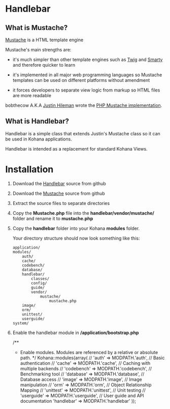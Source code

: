 # Handlebar


## What is Mustache?

[Mustache][1] is a HTML template engine

Mustache's main strengths are:

- it's much simpler than other template engines such as [Twig][2] and [Smarty][3] and therefore quicker to learn

- it's implemented in all major web programming languages so Mustache templates can be used on different platforms without amendment

- it forces developers to separate view logic from markup so HTML files are more readable

bobthecow A.K.A [Justin Hileman][4] wrote the [PHP Mustache implementation][5].


## What is Handlebar?

Handlebar is a simple class that extends Justin's Mustache class so it can be used in Kohana applications.  

Handlebar is intended as a replacement for standard Kohana Views.


# Installation

1.  Download the [Handlebar][6] source from github

2.  Download the [Mustache][5] source from github

3.  Extract the source files to separate directories

4.  Copy the **Mustache.php** file into the **handlebar/vendor/mustache/** folder and rename it to **mustache.php**

5.  Copy the **handlebar** folder into your Kohana **modules** folder.  

    Your directory structure should now look something like this:  

    ~~~
    application/
    modules/
        auth/
        cache/
        codebench/
        database/
        handlebar/
            classes/
            config/
            guide/
            vendor/
                mustache/
                    mustache.php
        image/
        orm/
        unittest/
        userguide/
    system/
    ~~~

6.  Enable the handlebar module in **/application/bootstrap.php**  

    /**
     * Enable modules. Modules are referenced by a relative or absolute path.
     */
    Kohana::modules(array(
            // 'auth'       => MODPATH.'auth',       // Basic authentication
            // 'cache'      => MODPATH.'cache',      // Caching with multiple backends
            // 'codebench'  => MODPATH.'codebench',  // Benchmarking tool
            // 'database'   => MODPATH.'database',   // Database access
            // 'image'      => MODPATH.'image',      // Image manipulation
            // 'orm'        => MODPATH.'orm',        // Object Relationship Mapping
            // 'unittest'   => MODPATH.'unittest',   // Unit testing
            // 'userguide'  => MODPATH.'userguide',  // User guide and API documentation
            'handlebar' => MODPATH.'handlebar'
        ));


[1]: http://mustache.github.com/
[2]: http://www.twig-project.org/
[3]: http://www.smarty.net/
[4]: http://justinhileman.com
[5]: https://github.com/bobthecow/mustache.php
[6]: https://github.com/malkintower/handlebar